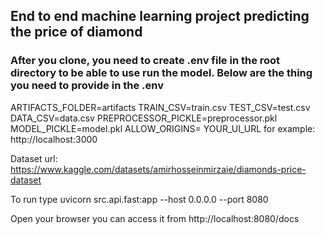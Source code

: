 ## End to end machine learning project predicting the price of diamond

### After you clone, you need to create .env file in the root directory to be able to use run the model. Below are the thing you need to provide in the .env

ARTIFACTS_FOLDER=artifacts
TRAIN_CSV=train.csv
TEST_CSV=test.csv
DATA_CSV=data.csv
PREPROCESSOR_PICKLE=preprocessor.pkl
MODEL_PICKLE=model.pkl
ALLOW_ORIGINS= YOUR_UI_URL for example: http://localhost:3000

Dataset url: https://www.kaggle.com/datasets/amirhosseinmirzaie/diamonds-price-dataset

To run type uvicorn src.api.fast:app --host 0.0.0.0 --port 8080

Open your browser you can access it from http://localhost:8080/docs
